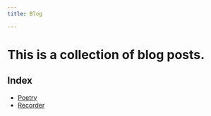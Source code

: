 ```yaml
---
title: Blog

---
```

# This is a collection of blog posts. 

## Index
* [Poetry](/tags/poetry)
* [Recorder](/tags/recorder)


